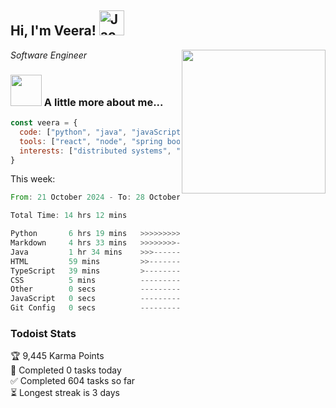 <h2> Hi, I'm Veera! <img src="https://raw.githubusercontent.com/Tarikul-Islam-Anik/Animated-Fluent-Emojis/master/Emojis/Activities/Jack-O-Lantern.png" alt="Jack-O-Lantern" width="40" height="40" /></h2>
<img align='right' src="https://user-images.githubusercontent.com/74038190/213911110-aedbef38-a29f-4b6b-a65c-11608b4f75a5.gif" width="230">
<p><em>Software Engineer</em></p>


### <img src="https://user-images.githubusercontent.com/74038190/216656963-09118229-8a9e-4af0-910c-c37f35f2e210.gif" width="50"> A little more about me...  

```javascript
const veera = {
  code: ["python", "java", "javaScript", "typeScript", "c++"],
  tools: ["react", "node", "spring boot", "docker", "next.JS", "aws"],
  interests: ["distributed systems", "enterprise software", "parallel computing", "cloud computing", "machine learning", "AI"]
}
```
This week:
<!--START_SECTION:waka-->

```rust
From: 21 October 2024 - To: 28 October 2024

Total Time: 14 hrs 12 mins

Python       6 hrs 19 mins   >>>>>>>>>>>--------------   44.51 %
Markdown     4 hrs 33 mins   >>>>>>>>-----------------   32.07 %
Java         1 hr 34 mins    >>>----------------------   11.03 %
HTML         59 mins         >>-----------------------   07.02 %
TypeScript   39 mins         >------------------------   04.59 %
CSS          5 mins          -------------------------   00.69 %
Other        0 secs          -------------------------   00.05 %
JavaScript   0 secs          -------------------------   00.03 %
Git Config   0 secs          -------------------------   00.00 %
```

<!--END_SECTION:waka-->


### Todoist Stats

<!-- TODO-IST:START -->
🏆  9,445 Karma Points           
🌸  Completed 0 tasks today           
✅  Completed 604 tasks so far           
⏳  Longest streak is 3 days
<!-- TODO-IST:END -->
<!--
Profile views:
[![](https://visitcount.itsvg.in/api?id=veeravivekt&label=Profile%20Views&color=1&icon=2&pretty=false)](https://visitcount.itsvg.in)
-->
